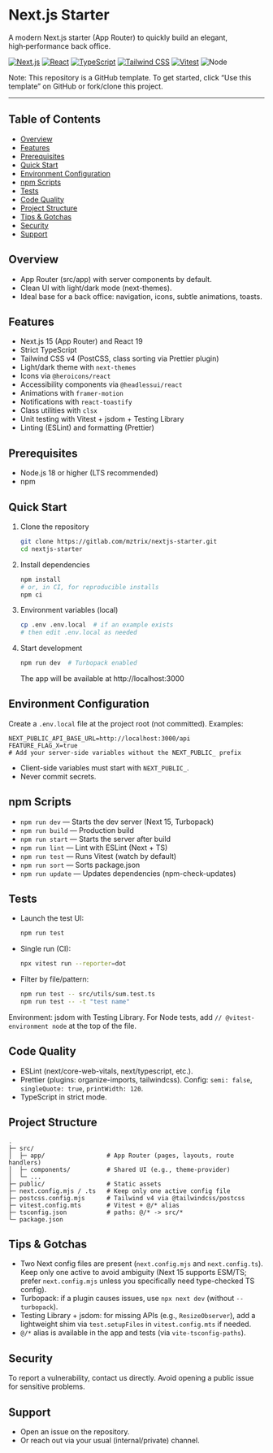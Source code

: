 # Next.js Starter

A modern Next.js starter (App Router) to quickly build an elegant, high‑performance back office.

[![Next.js](https://img.shields.io/badge/Next.js-15-black?logo=next.js)](https://nextjs.org)
[![React](https://img.shields.io/badge/React-19-149eca?logo=react&logoColor=white)](https://react.dev)
[![TypeScript](https://img.shields.io/badge/TypeScript-5.x-3178c6?logo=typescript&logoColor=white)](https://www.typescriptlang.org/)
[![Tailwind CSS](https://img.shields.io/badge/TailwindCSS-4.x-38b2ac?logo=tailwindcss&logoColor=white)](https://tailwindcss.com)
[![Vitest](https://img.shields.io/badge/Vitest-3.x-6E9F18?logo=vitest&logoColor=white)](https://vitest.dev)
![Node](https://img.shields.io/badge/Node-%E2%89%A5%2018-43853d?logo=node.js&logoColor=white)

Note: This repository is a GitHub template. To get started, click “Use this template” on GitHub or fork/clone this project.

---

## Table of Contents
- [Overview](#overview)
- [Features](#features)
- [Prerequisites](#prerequisites)
- [Quick Start](#quick-start)
- [Environment Configuration](#environment-configuration)
- [npm Scripts](#npm-scripts)
- [Tests](#tests)
- [Code Quality](#code-quality)
- [Project Structure](#project-structure)
- [Tips & Gotchas](#tips--gotchas)
- [Security](#security)
- [Support](#support)

## Overview
- App Router (src/app) with server components by default.
- Clean UI with light/dark mode (next-themes).
- Ideal base for a back office: navigation, icons, subtle animations, toasts.

## Features
- Next.js 15 (App Router) and React 19
- Strict TypeScript
- Tailwind CSS v4 (PostCSS, class sorting via Prettier plugin)
- Light/dark theme with `next-themes`
- Icons via `@heroicons/react`
- Accessibility components via `@headlessui/react`
- Animations with `framer-motion`
- Notifications with `react-toastify`
- Class utilities with `clsx`
- Unit testing with Vitest + jsdom + Testing Library
- Linting (ESLint) and formatting (Prettier)

## Prerequisites
- Node.js 18 or higher (LTS recommended)
- npm

## Quick Start
1. Clone the repository
   ```bash
   git clone https://gitlab.com/mztrix/nextjs-starter.git
   cd nextjs-starter
   ```
2. Install dependencies
   ```bash
   npm install
   # or, in CI, for reproducible installs
   npm ci
   ```
3. Environment variables (local)
   ```bash
   cp .env .env.local  # if an example exists
   # then edit .env.local as needed
   ```
4. Start development
   ```bash
   npm run dev  # Turbopack enabled
   ```
   The app will be available at http://localhost:3000

## Environment Configuration
Create a `.env.local` file at the project root (not committed). Examples:
```env
NEXT_PUBLIC_API_BASE_URL=http://localhost:3000/api
FEATURE_FLAG_X=true
# Add your server-side variables without the NEXT_PUBLIC_ prefix
```
- Client-side variables must start with `NEXT_PUBLIC_`.
- Never commit secrets.

## npm Scripts
- `npm run dev` — Starts the dev server (Next 15, Turbopack)
- `npm run build` — Production build
- `npm run start` — Starts the server after build
- `npm run lint` — Lint with ESLint (Next + TS)
- `npm run test` — Runs Vitest (watch by default)
- `npm run sort` — Sorts package.json
- `npm run update` — Updates dependencies (npm-check-updates)

## Tests
- Launch the test UI:
  ```bash
  npm run test
  ```
- Single run (CI):
  ```bash
  npx vitest run --reporter=dot
  ```
- Filter by file/pattern:
  ```bash
  npm run test -- src/utils/sum.test.ts
  npm run test -- -t "test name"
  ```
Environment: jsdom with Testing Library. For Node tests, add `// @vitest-environment node` at the top of the file.

## Code Quality
- ESLint (next/core-web-vitals, next/typescript, etc.).
- Prettier (plugins: organize-imports, tailwindcss). Config: `semi: false`, `singleQuote: true`, `printWidth: 120`.
- TypeScript in strict mode.

## Project Structure
```
.
├─ src/
│  ├─ app/                 # App Router (pages, layouts, route handlers)
│  ├─ components/          # Shared UI (e.g., theme-provider)
│  └─ ...
├─ public/                 # Static assets
├─ next.config.mjs / .ts   # Keep only one active config file
├─ postcss.config.mjs      # Tailwind v4 via @tailwindcss/postcss
├─ vitest.config.mts       # Vitest + @/* alias
├─ tsconfig.json           # paths: @/* -> src/*
└─ package.json
```

## Tips & Gotchas
- Two Next config files are present (`next.config.mjs` and `next.config.ts`). Keep only one active to avoid ambiguity (Next 15 supports ESM/TS; prefer `next.config.mjs` unless you specifically need type-checked TS config).
- Turbopack: if a plugin causes issues, use `npx next dev` (without `--turbopack`).
- Testing Library + jsdom: for missing APIs (e.g., `ResizeObserver`), add a lightweight shim via `test.setupFiles` in `vitest.config.mts` if needed.
- `@/*` alias is available in the app and tests (via `vite-tsconfig-paths`).

## Security
To report a vulnerability, contact us directly. Avoid opening a public issue for sensitive problems.

## Support
- Open an issue on the repository.
- Or reach out via your usual (internal/private) channel.
